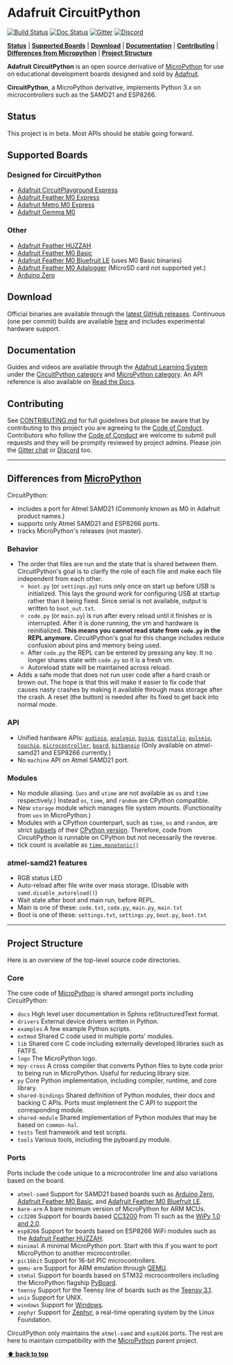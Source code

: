# Adafruit CircuitPython

[![Build Status](https://travis-ci.org/adafruit/circuitpython.svg?branch=master)](https://travis-ci.org/adafruit/circuitpython)
[![Doc Status](https://readthedocs.org/projects/circuitpython/badge/?version=stable)](http://circuitpython.readthedocs.io/en/stable/)
[![Gitter](https://badges.gitter.im/adafruit/circuitpython.svg)](https://gitter.im/adafruit/circuitpython?utm_source=badge&utm_medium=badge&utm_campaign=pr-badge)
[![Discord](https://img.shields.io/discord/327254708534116352.svg)](https://discordapp.com/invite/nBQh6qu)

**[Status](#status)** |
**[Supported Boards](#supported-boards)** |
**[Download](#download)** |
**[Documentation](#documentation)** |
**[Contributing](#contributing)** |
**[Differences from Micropython](#differences-from-micropython)** |
**[Project Structure](#project-structure)**

**Adafruit CircuitPython** is an open source derivative of
[MicroPython](http://www.micropython.org) for use on educational
development boards designed and sold by [Adafruit](https://www.adafruit.com).

**CircuitPython**, a MicroPython derivative, implements Python 3.x on
microcontrollers such as the SAMD21 and ESP8266.

## Status

This project is in beta. Most APIs should be stable going forward.

## Supported Boards

### Designed for CircuitPython

* [Adafruit CircuitPlayground Express][]
* [Adafruit Feather M0 Express][]
* [Adafruit Metro M0 Express][]
* [Adafruit Gemma M0][]

### Other

* [Adafruit Feather HUZZAH][]
* [Adafruit Feather M0 Basic][]
* [Adafruit Feather M0 Bluefruit LE][] (uses M0 Basic binaries)
* [Adafruit Feather M0 Adalogger][] (MicroSD card not supported yet.)
* [Arduino Zero][]

## Download

Official binaries are available through the
[latest GitHub releases](https://github.com/adafruit/circuitpython/releases).
Continuous (one per commit) builds are available
[here](https://adafruit-circuit-python.s3.amazonaws.com/index.html?prefix=bin)
and includes experimental hardware support.

## Documentation

Guides and videos are available through the [Adafruit Learning System](https://learn.adafruit.com/)
under the [CircuitPython category](https://learn.adafruit.com/category/circuitpython)
and [MicroPython category](https://learn.adafruit.com/category/micropython).
An API reference is also available on [Read the Docs](http://circuitpython.readthedocs.io/en/latest/).

## Contributing

See [CONTRIBUTING.md](https://github.com/adafruit/circuitpython/blob/master/CONTRIBUTING.md)
for full guidelines but please be aware that by contributing to this
project you are agreeing to the [Code of Conduct][]. Contributors who
follow the [Code of Conduct][] are welcome to submit pull requests and
they will be promptly reviewed by project admins. Please join the
[Gitter chat](https://gitter.im/adafruit/circuitpython) or
[Discord](https://discordapp.com/invite/nBQh6qu) too.

---

## Differences from [MicroPython][]

CircuitPython:

* includes a port for Atmel SAMD21 (Commonly known as M0
  in Adafruit product names.)
* supports only Atmel SAMD21 and ESP8266 ports.
* tracks MicroPython's releases (not master).

### Behavior

* The order that files are run and the state that is shared between them.
  CircuitPython's goal is to clarify the role of each file and make each
  file independent from each other.
  * `boot.py` (or `settings.py`) runs only once on start up before
    USB is initialized. This lays the ground work for configuring USB
    at startup rather than it being fixed. Since serial is not
    available, output is written to `boot_out.txt`.
  * `code.py` (or `main.py`) is run after every reload until it
    finishes or is interrupted. After it is done running, the vm and hardware is
    reinitialized. **This means you cannot read state from `code.py`
    in the REPL anymore.** CircuitPython's goal for this change includes
    reduce confusion about pins and memory being used.
  * After `code.py` the REPL can be entered by pressing any key. It no
    longer shares state with `code.py` so it is a fresh vm.
  * Autoreload state will be maintained across reload.
* Adds a safe mode that does not run user code after a hard crash or
  brown out. The hope is that this will make it easier to fix code that
  causes nasty crashes by making it available through mass storage after
  the crash. A reset (the button) is needed after its fixed to get back
  into normal mode.

### API

* Unified hardware APIs:
  [`audioio`](https://circuitpython.readthedocs.io/en/latest/shared-bindings/audioio/__init__.html),
  [`analogio`](https://circuitpython.readthedocs.io/en/latest/shared-bindings/analogio/__init__.html),
  [`busio`](https://circuitpython.readthedocs.io/en/latest/shared-bindings/busio/__init__.html),
  [`digitalio`](https://circuitpython.readthedocs.io/en/latest/shared-bindings/digitalio/__init__.html),
  [`pulseio`](https://circuitpython.readthedocs.io/en/latest/shared-bindings/pulseio/__init__.html),
  [`touchio`](https://circuitpython.readthedocs.io/en/latest/shared-bindings/touchio/__init__.html),
  [`microcontroller`](https://circuitpython.readthedocs.io/en/latest/shared-bindings/microcontroller/__init__.html),
  [`board`](https://circuitpython.readthedocs.io/en/latest/shared-bindings/board/__init__.html),
  [`bitbangio`](https://circuitpython.readthedocs.io/en/latest/shared-bindings/bitbangio/__init__.html) (Only available on atmel-samd21 and ESP8266 currently.)
* No `machine` API on Atmel SAMD21 port.

### Modules

* No module aliasing. (`uos` and `utime` are not available as `os` and
  `time` respectively.) Instead `os`, `time`, and `random` are CPython
  compatible.
* New `storage` module which manages file system mounts. (Functionality
  from `uos` in MicroPython.)
* Modules with a CPython counterpart, such as `time`, `os` and `random`,
  are strict [subsets](https://circuitpython.readthedocs.io/en/latest/shared-bindings/time/__init__.html)
  of their [CPython version](https://docs.python.org/3.4/library/time.html?highlight=time#module-time).
  Therefore, code from CircuitPython is runnable on CPython but not
  necessarily the reverse.
* tick count is available as [`time.monotonic()`](https://circuitpython.readthedocs.io/en/latest/shared-bindings/time/__init__.html#time.monotonic)

### atmel-samd21 features

* RGB status LED
* Auto-reload after file write over mass storage. (Disable with
  `samd.disable_autoreload()`)
* Wait state after boot and main run, before REPL.
* Main is one of these: `code.txt`, `code.py`, `main.py`, `main.txt`
* Boot is one of these: `settings.txt`, `settings.py`, `boot.py`,
  `boot.txt`

---

## Project Structure

Here is an overview of the top-level source code directories.

### Core

The core code of [MicroPython][] is shared amongst ports including
CircuitPython:

* `docs` High level user documentation in Sphinx reStructuredText
  format.
* `drivers` External device drivers written in Python.
* `examples` A few example Python scripts.
* `extmod` Shared C code used in multiple ports' modules.
* `lib` Shared core C code including externally developed libraries such
  as FATFS.
* `logo` The MicroPython logo.
* `mpy-cross` A cross compiler that converts Python files to byte code
  prior to being run in MicroPython. Useful for reducing library size.
* `py` Core Python implementation, including compiler, runtime, and
  core library.
* `shared-bindings` Shared definition of Python modules, their docs and
  backing C APIs. Ports must implement the C API to support the
  corresponding module.
* `shared-module` Shared implementation of Python modules that may be
  based on `common-hal`.
* `tests` Test framework and test scripts.
* `tools` Various tools, including the pyboard.py module.

### Ports

Ports include the code unique to a microcontroller line and also
variations based on the board.

* `atmel-samd` Support for SAMD21 based boards such as [Arduino Zero][],
  [Adafruit Feather M0 Basic][], and [Adafruit Feather M0 Bluefruit LE][].
* `bare-arm` A bare minimum version of MicroPython for ARM MCUs.
* `cc3200` Support for boards based [CC3200](http://www.ti.com/product/CC3200)
  from TI such as the [WiPy 1.0 and 2.0](http://pycom.io).
* `esp8266` Support for boards based on ESP8266 WiFi modules such as the
  [Adafruit Feather HUZZAH][].
* `minimal` A minimal MicroPython port. Start with this if you want
  to port MicroPython to another microcontroller.
* `pic16bit` Support for 16-bit PIC microcontrollers.
* `qemu-arm` Support for ARM emulation through [QEMU](https://www.qemu.org).
* `stmhal` Support for boards based on STM32 microcontrollers including
  the MicroPython flagship [PyBoard](https://store.micropython.org/store/).
* `teensy` Support for the Teensy line of boards such as the
  [Teensy 3.1](https://www.pjrc.com/teensy/teensy31.html).
* `unix` Support for UNIX.
* `windows` Support for [Windows](https://www.microsoft.com/en-us/windows/).
* `zephyr` Support for [Zephyr](https://www.zephyrproject.org/), a
  real-time operating system by the Linux Foundation.

CircuitPython only maintains the `atmel-samd` and `esp8266` ports. The
rest are here to maintain compatibility with the
[MicroPython][] parent project.

**[⬆ back to top](#adafruit-circuitpython)**

[Adafruit CircuitPlayground Express]: https://www.adafruit.com/product/3333
[Adafruit Feather M0 Express]: https://www.adafruit.com/product/3403
[Adafruit Metro M0 Express]: https://www.adafruit.com/product/3505
[Adafruit Gemma M0]: https://www.adafruit.com/product/3501
[Adafruit Feather HUZZAH]: https://www.adafruit.com/product/2821
[Adafruit Feather M0 Basic]: https://www.adafruit.com/product/2772
[Adafruit Feather M0 Bluefruit LE]: https://www.adafruit.com/product/2995
[Adafruit Feather M0 Adalogger]: https://www.adafruit.com/product/2796
[Arduino Zero]: https://store.arduino.cc/usa/arduino-zero
[MicroPython]: https://github.com/micropython/micropython
[Code of Conduct]: https://github.com/adafruit/circuitpython/blob/master/CODE_OF_CONDUCT.md